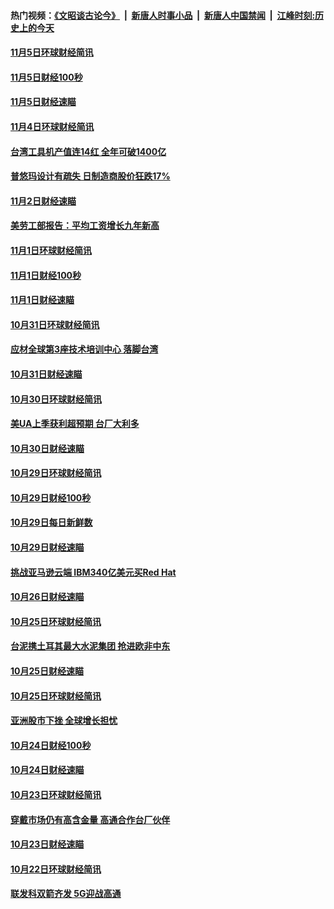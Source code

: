 #### 热门视频：[《文昭谈古论今》](https://github.com/gfw-breaker/wenzhao/blob/master/README.md?t=11070933) &nbsp;|&nbsp; [新唐人时事小品](https://github.com/gfw-breaker/ntdtv-comedy/blob/master/README.md?t=11070933) &nbsp;|&nbsp; [新唐人中国禁闻](https://github.com/gfw-breaker/ntdtv-news/blob/master/README.md?t=11070933) &nbsp;|&nbsp; [江峰时刻:历史上的今天](https://github.com/gfw-breaker/today-in-history/blob/master/README.md?t=11070933) 

#### [11月5日环球财经简讯](../pages/news208/a1398262.md?t=11070933) 

#### [11月5日财经100秒](../pages/news208/a1398249.md?t=11070933) 

#### [11月5日财经速瞄](../pages/news208/a1398159.md?t=11070933) 

#### [11月4日环球财经简讯](../pages/news208/a1398126.md?t=11070933) 

#### [台湾工具机产值连14红 全年可破1400亿](../pages/news208/a1398100.md?t=11070933) 

#### [普悠玛设计有疏失 日制造商股价狂跌17%](../pages/news208/a1398015.md?t=11070933) 

#### [11月2日财经速瞄](../pages/news208/a1397864.md?t=11070933) 

#### [美劳工部报告：平均工资增长九年新高](../pages/news208/a1397816.md?t=11070933) 

#### [11月1日环球财经简讯](../pages/news208/a1397814.md?t=11070933) 

#### [11月1日财经100秒](../pages/news208/a1397785.md?t=11070933) 

#### [11月1日财经速瞄](../pages/news208/a1397712.md?t=11070933) 

#### [10月31日环球财经简讯](../pages/news208/a1397656.md?t=11070933) 

#### [应材全球第3座技术培训中心 落脚台湾](../pages/news208/a1397640.md?t=11070933) 

#### [10月31日财经速瞄](../pages/news208/a1397568.md?t=11070933) 

#### [10月30日环球财经简讯](../pages/news208/a1397518.md?t=11070933) 

#### [美UA上季获利超预期 台厂大利多](../pages/news208/a1397486.md?t=11070933) 

#### [10月30日财经速瞄](../pages/news208/a1397400.md?t=11070933) 

#### [10月29日环球财经简讯](../pages/news208/a1397356.md?t=11070933) 

#### [10月29日财经100秒](../pages/news208/a1397325.md?t=11070933) 

#### [10月29日每日新鲜数](../pages/news208/a1397258.md?t=11070933) 

#### [10月29日财经速瞄](../pages/news208/a1397251.md?t=11070933) 

#### [挑战亚马逊云端 IBM340亿美元买Red Hat](../pages/news208/a1397170.md?t=11070933) 

#### [10月26日财经速瞄](../pages/news208/a1396948.md?t=11070933) 

#### [10月25日环球财经简讯](../pages/news208/a1396909.md?t=11070933) 

#### [台泥携土耳其最大水泥集团 抢进欧非中东](../pages/news208/a1396899.md?t=11070933) 

#### [10月25日财经速瞄](../pages/news208/a1396828.md?t=11070933) 

#### [10月25日环球财经简讯](../pages/news208/a1396771.md?t=11070933) 

#### [亚洲股市下挫 全球增长担忧](../pages/news208/a1396757.md?t=11070933) 

#### [10月24日财经100秒](../pages/news208/a1396750.md?t=11070933) 

#### [10月24日财经速瞄](../pages/news208/a1396676.md?t=11070933) 

#### [10月23日环球财经简讯](../pages/news208/a1396638.md?t=11070933) 

#### [穿戴市场仍有高含金量 高通合作台厂伙伴](../pages/news208/a1396618.md?t=11070933) 

#### [10月23日财经速瞄](../pages/news208/a1396523.md?t=11070933) 

#### [10月22日环球财经简讯](../pages/news208/a1396479.md?t=11070933) 

#### [联发科双箭齐发 5G迎战高通](../pages/news208/a1396463.md?t=11070933) 

